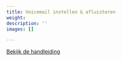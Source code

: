 ```yaml
---
title: Voicemail instellen & afluisteren
weight:
description: ''
images: []

---
```

<a href="https://www.simmpl.nl/downloads/Simmpl_handleiding_bedrijfsvoicemail_instellen_en_beluisteren.pdf" target="_blank" class="button">Bekijk de handleiding</a>